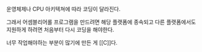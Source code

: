 운영체제나 CPU 아키텍쳐에 따라 코딩이 달라진다.

그래서 어셈블리어롤 프로그램을 만드려면 해당 플랫폼에 종속되고
다른 플랫폼에서도 지원하게 하려면 처음부터 다시 코딩을 해야한다.

너무 작업해야하는 부분이 많기에 만든 게 [[C]]다.